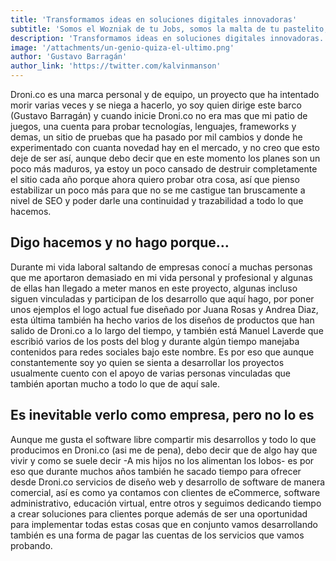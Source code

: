 ```yaml
---
title: 'Transformamos ideas en soluciones digitales innovadoras'
subtitle: 'Somos el Wozniak de tu Jobs, somos la malta de tu pastelito, somos el Spock de tu Kirk, somos el Doc Brown de tu Mcfly -creo que ya lo entendiste.'
description: 'Transformamos ideas en soluciones digitales innovadoras. Somos el Wozniak de tu Jobs, somos la malta de tu pastelito, somos el Spock de tu Kirk, somos el Doc Brown de tu Mcfly -creo que ya lo entendiste.'
image: '/attachments/un-genio-quiza-el-ultimo.png'
author: 'Gustavo Barragán'
author_link: 'https://twitter.com/kalvinmanson'
---
```

Droni.co es una marca personal y de equipo, un proyecto que ha intentado morir varias veces y se niega a hacerlo, yo soy quien dirige este barco (Gustavo Barragán) y cuando inicie Droni.co no era mas que mi patio de juegos, una cuenta para probar tecnologías, lenguajes, frameworks y demas, un sitio de pruebas que ha pasado por mil cambios y donde he experimentado con cuanta novedad hay en el mercado, y no creo que esto deje de ser así, aunque debo decir que en este momento los planes son un poco más maduros, ya estoy un poco cansado de destruir completamente el sitio cada año porque ahora quiero probar otra cosa, así que pienso estabilizar un poco más para que no se me castigue tan bruscamente a nivel de SEO y poder darle una continuidad y trazabilidad a todo lo que hacemos.

## Digo hacemos y no hago porque…
Durante mi vida laboral saltando de empresas conocí a muchas personas que me aportaron demasiado en mi vida personal y profesional y algunas de ellas han llegado a meter manos en este proyecto, algunas incluso siguen vinculadas y participan de los desarrollo que aquí hago, por poner unos ejemplos el logo actual fue diseñado por Juana Rosas y Andrea Diaz, esta última también ha hecho varios de los diseños de productos que han salido de Droni.co a lo largo del tiempo, y también está Manuel Laverde que escribió varios de los posts del blog y durante algún tiempo manejaba contenidos para redes sociales bajo este nombre. Es por eso que aunque constantemente soy yo quien se sienta a desarrollar los proyectos usualmente cuento con el apoyo de varias personas vinculadas que también aportan mucho a todo lo que de aquí sale. 

## Es inevitable verlo como empresa, pero no lo es
Aunque me gusta el software libre compartir mis desarrollos y todo lo que producimos en Droni.co (asi me de pena), debo decir que de algo hay que vivir y como se suele decir -A mis hijos no los alimentan los lobos- es por eso que durante muchos años también he sacado tiempo para ofrecer desde Droni.co servicios de diseño web y desarrollo de software de manera comercial, así es como ya contamos con clientes de eCommerce, software administrativo, educación virtual, entre otros y seguimos dedicando tiempo a crear soluciones para clientes porque además de ser una oportunidad para implementar todas estas cosas que en conjunto vamos desarrollando también es una forma de pagar las cuentas de los servicios que vamos probando.
